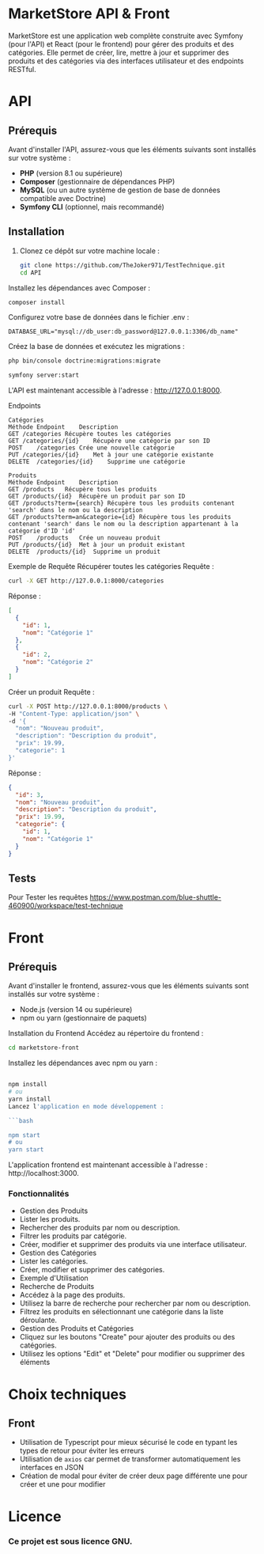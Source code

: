 # MarketStore API & Front

MarketStore est une application web complète construite avec Symfony (pour l'API) et React (pour le frontend) pour gérer des produits et des catégories. Elle permet de créer, lire, mettre à jour et supprimer des produits et des catégories via des interfaces utilisateur et des endpoints RESTful.


# API

## Prérequis

Avant d'installer l'API, assurez-vous que les éléments suivants sont installés sur votre système :

- **PHP** (version 8.1 ou supérieure)
- **Composer** (gestionnaire de dépendances PHP)
- **MySQL** (ou un autre système de gestion de base de données compatible avec Doctrine)
- **Symfony CLI** (optionnel, mais recommandé)

## Installation

1. Clonez ce dépôt sur votre machine locale :

   ```bash
   git clone https://github.com/TheJoker971/TestTechnique.git
   cd API

Installez les dépendances avec Composer :

```bash
composer install
```
Configurez votre base de données dans le fichier .env :

```env
DATABASE_URL="mysql://db_user:db_password@127.0.0.1:3306/db_name"
```

Créez la base de données et exécutez les migrations :
```bash
php bin/console doctrine:migrations:migrate
```


```bash
symfony server:start
```

L'API est maintenant accessible à l'adresse : http://127.0.0.1:8000.

Endpoints
```
Catégories
Méthode	Endpoint	Description
GET	/categories	Récupère toutes les catégories
GET	/categories/{id}	Récupère une catégorie par son ID
POST	/categories	Crée une nouvelle catégorie
PUT	/categories/{id}	Met à jour une catégorie existante
DELETE	/categories/{id}	Supprime une catégorie

Produits
Méthode	Endpoint	Description
GET	/products	Récupère tous les produits
GET	/products/{id}	Récupère un produit par son ID
GET /products?term={search} Récupère tous les produits contenant 'search' dans le nom ou la description
GET /products?term=an&categorie={id} Récupère tous les produits contenant 'search' dans le nom ou la description appartenant à la catégorie d'ID 'id'
POST	/products	Crée un nouveau produit
PUT	/products/{id}	Met à jour un produit existant
DELETE	/products/{id}	Supprime un produit
```
Exemple de Requête
Récupérer toutes les catégories
Requête :

```bash
curl -X GET http://127.0.0.1:8000/categories
```

Réponse :

```json
[
  {
    "id": 1,
    "nom": "Catégorie 1"
  },
  {
    "id": 2,
    "nom": "Catégorie 2"
  }
]
```
Créer un produit
Requête :

```bash
curl -X POST http://127.0.0.1:8000/products \
-H "Content-Type: application/json" \
-d '{
  "nom": "Nouveau produit",
  "description": "Description du produit",
  "prix": 19.99,
  "categorie": 1
}'
```
Réponse :

```json
{
  "id": 3,
  "nom": "Nouveau produit",
  "description": "Description du produit",
  "prix": 19.99,
  "categorie": {
    "id": 1,
    "nom": "Catégorie 1"
  }
}
```

## Tests
Pour Tester les requêtes
https://www.postman.com/blue-shuttle-460900/workspace/test-technique


# Front

## Prérequis
Avant d'installer le frontend, assurez-vous que les éléments suivants sont installés sur votre système :

* Node.js (version 14 ou supérieure)
* npm ou yarn (gestionnaire de paquets)

Installation du Frontend
Accédez au répertoire du frontend :

```bash
cd marketstore-front
```
Installez les dépendances avec npm ou yarn :

```bash

npm install
# ou
yarn install
Lancez l'application en mode développement :

```bash

npm start
# ou
yarn start
```

L'application frontend est maintenant accessible à l'adresse : http://localhost:3000.

### Fonctionnalités

* Gestion des Produits
* Lister les produits.
* Rechercher des produits par nom ou description.
* Filtrer les produits par catégorie.
* Créer, modifier et supprimer des produits via une interface utilisateur.
* Gestion des Catégories
* Lister les catégories.
* Créer, modifier et supprimer des catégories.
* Exemple d'Utilisation
* Recherche de Produits
* Accédez à la page des produits.
* Utilisez la barre de recherche pour rechercher par nom ou description.
* Filtrez les produits en sélectionnant une catégorie dans la liste déroulante.
* Gestion des Produits et Catégories
* Cliquez sur les boutons "Create" pour ajouter des produits ou des catégories.
* Utilisez les options "Edit" et "Delete" pour modifier ou supprimer des éléments

# Choix techniques

## Front

- Utilisation de Typescript pour mieux sécurisé le code en typant les types de retour pour éviter les erreurs
- Utilisation de `axios` car permet de transformer automatiquement les interfaces en JSON
- Création de modal pour éviter de créer deux page différente une pour créer et une pour modifier

# Licence
### Ce projet est sous licence GNU.



